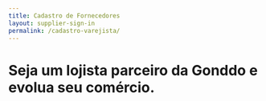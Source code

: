 ```yaml
---
title: Cadastro de Fornecedores
layout: supplier-sign-in
permalink: /cadastro-varejista/
---
```


<div class="gnd-retailer-sign-in-title">
  <h1>Seja um <strong>lojista</strong> parceiro da Gonddo e evolua seu comércio.</h1>
</div>
